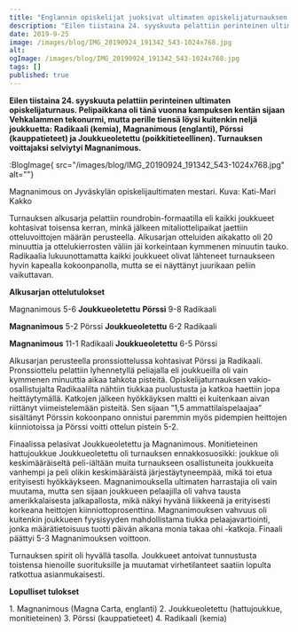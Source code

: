 ```yaml
---
title: "Englannin opiskelijat juoksivat ultimaten opiskelijaturnauksen voittoon   ."
description: "Eilen tiistaina 24. syyskuuta pelattiin perinteinen ultimaten opiskelijaturnaus. Pelipaikkana oli tänä vuonna kampuksen kentän sijaan Vehkalammen tekonurmi, mutta perille tiensä löysi kuitenkin neljä joukkuetta: Radikaali (kemia), Magnanimous (englanti), Pörssi (kauppatieteet) ja Joukkueoletettu (poikkitieteellinen). Turnauksen voittajaksi selviytyi Magnanimous. Turnauksen alkusarja pelattiin roundrobin-formaatilla eli kaikki joukkueet kohtasivat toisensa kerran, minkä jälkeen mitaliottelipaikat jaettiin otteluvoittojen määrän perusteella. Alkusarjan"
date: 2019-9-25
image: /images/blog/IMG_20190924_191342_543-1024x768.jpg
alt:
ogImage: /images/blog/IMG_20190924_191342_543-1024x768.jpg
tags: []
published: true
---
```

**Eilen tiistaina 24. syyskuuta pelattiin perinteinen ultimaten opiskelijaturnaus. Pelipaikkana oli tänä vuonna kampuksen kentän sijaan Vehkalammen tekonurmi, mutta perille tiensä löysi kuitenkin neljä joukkuetta: Radikaali (kemia), Magnanimous (englanti), Pörssi (kauppatieteet) ja Joukkueoletettu (poikkitieteellinen). Turnauksen voittajaksi selviytyi Magnanimous.**

:BlogImage{ src="/images/blog/IMG_20190924_191342_543-1024x768.jpg" alt=""}

Magnanimous on Jyväskylän opiskelijaultimaten mestari. Kuva: Kati-Mari Kakko

Turnauksen alkusarja pelattiin roundrobin-formaatilla eli kaikki joukkueet kohtasivat toisensa kerran, minkä jälkeen mitaliottelipaikat jaettiin otteluvoittojen määrän perusteella. Alkusarjan otteluiden aikakatto oli 20 minuuttia ja ottelukierrosten väliin jäi korkeintaan kymmenen minuutin tauko. Radikaalia lukuunottamatta kaikki joukkueet olivat lähteneet turnaukseen hyvin kapealla kokoonpanolla, mutta se ei näyttänyt juurikaan peliin vaikuttavan.

**Alkusarjan ottelutulokset**

Magnanimous 5-6 **Joukkueoletettu**
**Pörssi** 9-8 Radikaali

**Magnanimous** 5-2 Pörssi
**Joukkueoletettu** 6-2 Radikaali

**Magnanimous** 11-1 Radikaali
**Joukkueoletettu** 6-5 Pörssi

Alkusarjan perusteella pronssiottelussa kohtasivat Pörssi ja Radikaali. Pronssiottelu pelattiin lyhennetyllä peliajalla eli joukkueilla oli vain kymmenen minuuttia aikaa tahkota pisteitä. Opiskelijaturnauksen vakio-osallistujalta Radikaalilta nähtiin tiukkaa puolustusta ja katkoa haettiin jopa heittäytymällä. Katkojen jälkeen hyökkäyksen maltti ei kuitenkaan aivan riittänyt viimeistelemään pisteitä. Sen sijaan ”1,5 ammattilaispelaajaa” sisältänyt Pörssin kokoonpano onnistui paremmin myös pidempien heittojen kiinniotoissa ja Pörssi voitti ottelun pistein 5-2.

Finaalissa pelasivat Joukkueoletettu ja Magnanimous. Monitieteinen hattujoukkue Joukkueoletettu oli turnauksen ennakkosuosikki: joukkue oli keskimääräiseltä peli-iältään muita turnaukseen osallistuneita joukkueita vanhempi ja peli olikin keskimääräistä järjestäytyneempää, mikä toi etua erityisesti hyökkäykseen. Magnanimouksella ultimaten harrastajia oli vain muutama, mutta sen sijaan joukkueen pelaajilla oli vahva tausta amerikkalaisesta jalkapallosta, mikä näkyi hyvänä liikkeenä ja erityisesti korkeana heittojen kiinniottoprosenttina. Magnanimouksen vahvuus oli kuitenkin joukkueen fyysisyyden mahdollistama tiukka pelaajavartiointi, jonka määrätietoisuus tuotti päivän aikana monia takaa ohi -katkoja. Finaali päättyi 5-3 Magnanimouksen voittoon.

Turnauksen spirit oli hyvällä tasolla. Joukkueet antoivat tunnustusta toistensa hienoille suorituksille ja muutamat virhetilanteet saatiin lopulta ratkottua asianmukaisesti.

**Lopulliset tulokset**

1\. Magnanimous (Magna Carta, englanti)
2\. Joukkueoletettu (hattujoukkue, monitieteinen)
3\. Pörssi (kauppatieteet)
4\. Radikaali (kemia)
